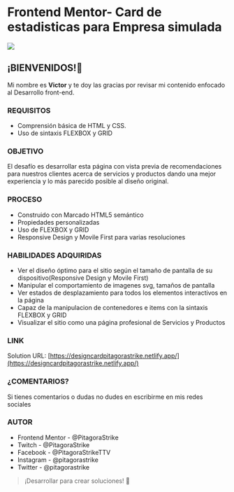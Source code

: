 # Frontend Mentor- Card de estadisticas para Empresa simulada

![](https://scontent.fmex33-1.fna.fbcdn.net/v/t39.30808-6/271669333_1226190914537902_3675879884832050765_n.jpg?_nc_cat=110&ccb=1-5&_nc_sid=0debeb&_nc_eui2=AeFZjWN_r4-8LqhWGNyAUD17t2THhIbkc6u3ZMeEhuRzq0Uvk9_kFHs8aijGJ5edOEbmR-AcpDEPeAg9YSRQe1ap&_nc_ohc=6Qk4Ap8zSLUAX_jIOgl&_nc_ht=scontent.fmex33-1.fna&oh=00_AT94zOKZ2j6XA-BgZwROioc-60ezQvHVex1EnaolMarOTg&oe=61EADC09)

## ¡BIENVENIDOS!👋
Mi nombre es **Victor** y te doy las gracias por revisar mi contenido enfocado al Desarrollo front-end.

### REQUISITOS
- Comprensión básica de HTML y CSS.
- Uso de sintaxis FLEXBOX y GRID

### OBJETIVO
El desafío es desarrollar esta página con vista previa de recomendaciones para
nuestros clientes acerca de servicios y productos dando una mejor experiencia y lo más parecido posible al diseño original.


### PROCESO
- Construido con Marcado HTML5 semántico
- Propiedades personalizadas
- Uso de FLEXBOX y GRID
- Responsive Design y Movile First para varias resoluciones


### HABILIDADES ADQUIRIDAS

- Ver el diseño óptimo para el sitio según el tamaño de pantalla de su dispositivo(Responsive Design y Movile First)
- Manipular el comportamiento de imagenes svg, tamaños de pantalla
- Ver estados de desplazamiento para todos los elementos interactivos en la página
- Capaz de la manipulacion de contenedores e items con la sintaxis FLEXBOX
  y GRID
- Visualizar el sitio como una página profesional de Servicios y Productos

### LINK
Solution URL:  [https://designcardpitagorastrike.netlify.app/](https://designcardpitagorastrike.netlify.app/)

### ¿COMENTARIOS?
Si tienes comentarios o dudas no dudes en escribirme en mis redes sociales


### AUTOR
- Frontend Mentor - @PitagoraStrike
- Twitch - @PitagoraStrike
- Facebook - @PitagoraStrikeTTV
- Instagram - @pitagorastrike
- Twitter - @pitagorastrike

> ¡Desarrollar para crear soluciones! 🚀
